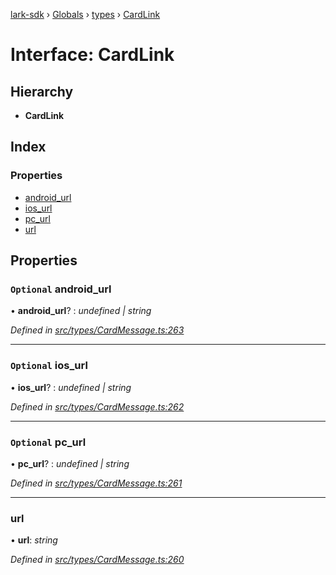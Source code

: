 [lark-sdk](../README.md) › [Globals](../globals.md) › [types](../modules/types.md) › [CardLink](types.cardlink.md)

# Interface: CardLink

## Hierarchy

* **CardLink**

## Index

### Properties

* [android_url](types.cardlink.md#optional-android_url)
* [ios_url](types.cardlink.md#optional-ios_url)
* [pc_url](types.cardlink.md#optional-pc_url)
* [url](types.cardlink.md#url)

## Properties

### `Optional` android_url

• **android_url**? : *undefined | string*

*Defined in [src/types/CardMessage.ts:263](https://github.com/TbhT/lark-sdk/blob/5ecb791/src/types/CardMessage.ts#L263)*

___

### `Optional` ios_url

• **ios_url**? : *undefined | string*

*Defined in [src/types/CardMessage.ts:262](https://github.com/TbhT/lark-sdk/blob/5ecb791/src/types/CardMessage.ts#L262)*

___

### `Optional` pc_url

• **pc_url**? : *undefined | string*

*Defined in [src/types/CardMessage.ts:261](https://github.com/TbhT/lark-sdk/blob/5ecb791/src/types/CardMessage.ts#L261)*

___

###  url

• **url**: *string*

*Defined in [src/types/CardMessage.ts:260](https://github.com/TbhT/lark-sdk/blob/5ecb791/src/types/CardMessage.ts#L260)*
